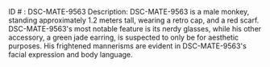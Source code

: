 ID # : DSC-MATE-9563
Description: DSC-MATE-9563 is a male monkey, standing approximately 1.2 meters tall, wearing a retro cap, and a red scarf. DSC-MATE-9563's most notable feature is its nerdy glasses, while his other accessory, a green jade earring, is suspected to only be for aesthetic purposes. His frightened mannerisms are evident in DSC-MATE-9563's facial expression and body language.